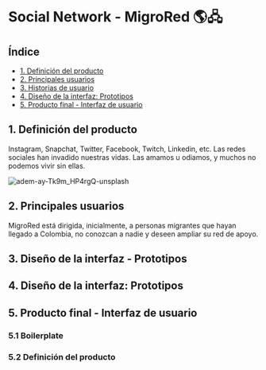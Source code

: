 # Social Network - MigroRed 🌎🖧

## Índice

* [1. Definición del producto](#1-preámbulo)
* [2. Principales usuarios](#2-resumen-del-proyecto)
* [3. Historias de usuario](#3-objetivos-de-aprendizaje)
* [4. Diseño de la interfaz: Prototipos](#4-consideraciones-generales)
* [5. Producto final - Interfaz de usuario](#5-criterios-de-aceptación-mínimos-del-proyecto)

## 1. Definición del producto

Instagram, Snapchat, Twitter, Facebook, Twitch, Linkedin, etc. Las redes
sociales han invadido nuestras vidas. Las amamos u odiamos, y muchos no podemos
vivir sin ellas.

![adem-ay-Tk9m_HP4rgQ-unsplash](https://user-images.githubusercontent.com/110297/135544666-4efa54f1-4ff6-4c4c-b398-6df04ef56117.jpg)


## 2. Principales usuarios

MigroRed está dirigida, inicialmente, a personas migrantes que hayan llegado a Colombia, no conozcan a nadie y deseen ampliar su red de apoyo. 



## 3. Diseño de la interfaz - Prototipos


## 4. Diseño de la interfaz: Prototipos


## 5. Producto final - Interfaz de usuario

### 5.1 Boilerplate

### 5.2 Definición del producto

